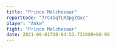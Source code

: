 ```yaml
---
title: "Prince Malchezaar"
reportCode: "7rC4GqTLR3pgZQxc"
player: "Ankw"
fight: "Prince Malchezaar"
date: 2021-08-01T19:04:53.731000+00:00
---
```

